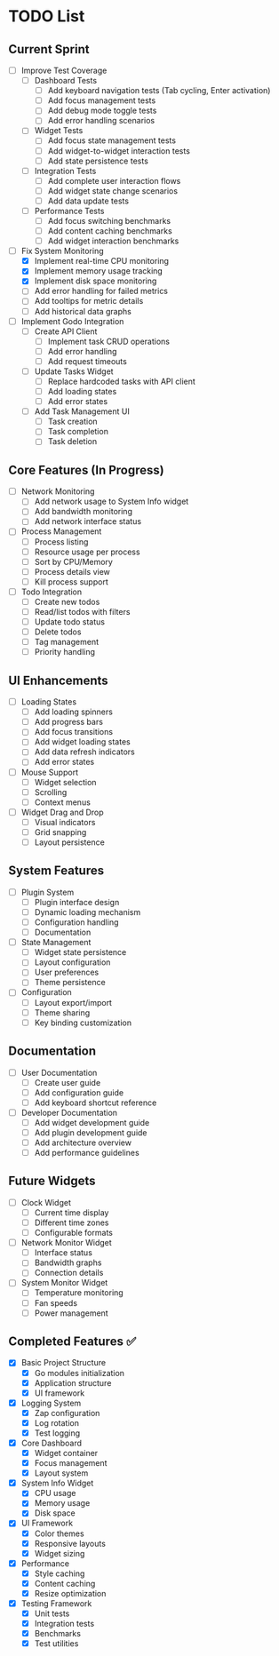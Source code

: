 # TODO List

## Current Sprint
- [ ] Improve Test Coverage
  - [ ] Dashboard Tests
    - [ ] Add keyboard navigation tests (Tab cycling, Enter activation)
    - [ ] Add focus management tests
    - [ ] Add debug mode toggle tests
    - [ ] Add error handling scenarios
  - [ ] Widget Tests
    - [ ] Add focus state management tests
    - [ ] Add widget-to-widget interaction tests
    - [ ] Add state persistence tests
  - [ ] Integration Tests
    - [ ] Add complete user interaction flows
    - [ ] Add widget state change scenarios
    - [ ] Add data update tests
  - [ ] Performance Tests
    - [ ] Add focus switching benchmarks
    - [ ] Add content caching benchmarks
    - [ ] Add widget interaction benchmarks
- [ ] Fix System Monitoring
  - [x] Implement real-time CPU monitoring
  - [x] Implement memory usage tracking
  - [x] Implement disk space monitoring
  - [ ] Add error handling for failed metrics
  - [ ] Add tooltips for metric details
  - [ ] Add historical data graphs
- [ ] Implement Godo Integration
  - [ ] Create API Client
    - [ ] Implement task CRUD operations
    - [ ] Add error handling
    - [ ] Add request timeouts
  - [ ] Update Tasks Widget
    - [ ] Replace hardcoded tasks with API client
    - [ ] Add loading states
    - [ ] Add error states
  - [ ] Add Task Management UI
    - [ ] Task creation
    - [ ] Task completion
    - [ ] Task deletion

## Core Features (In Progress)
- [ ] Network Monitoring
  - [ ] Add network usage to System Info widget
  - [ ] Add bandwidth monitoring
  - [ ] Add network interface status
- [ ] Process Management
  - [ ] Process listing
  - [ ] Resource usage per process
  - [ ] Sort by CPU/Memory
  - [ ] Process details view
  - [ ] Kill process support
- [ ] Todo Integration
  - [ ] Create new todos
  - [ ] Read/list todos with filters
  - [ ] Update todo status
  - [ ] Delete todos
  - [ ] Tag management
  - [ ] Priority handling

## UI Enhancements
- [ ] Loading States
  - [ ] Add loading spinners
  - [ ] Add progress bars
  - [ ] Add focus transitions
  - [ ] Add widget loading states
  - [ ] Add data refresh indicators
  - [ ] Add error states
- [ ] Mouse Support
  - [ ] Widget selection
  - [ ] Scrolling
  - [ ] Context menus
- [ ] Widget Drag and Drop
  - [ ] Visual indicators
  - [ ] Grid snapping
  - [ ] Layout persistence

## System Features
- [ ] Plugin System
  - [ ] Plugin interface design
  - [ ] Dynamic loading mechanism
  - [ ] Configuration handling
  - [ ] Documentation
- [ ] State Management
  - [ ] Widget state persistence
  - [ ] Layout configuration
  - [ ] User preferences
  - [ ] Theme persistence
- [ ] Configuration
  - [ ] Layout export/import
  - [ ] Theme sharing
  - [ ] Key binding customization

## Documentation
- [ ] User Documentation
  - [ ] Create user guide
  - [ ] Add configuration guide
  - [ ] Add keyboard shortcut reference
- [ ] Developer Documentation
  - [ ] Add widget development guide
  - [ ] Add plugin development guide
  - [ ] Add architecture overview
  - [ ] Add performance guidelines

## Future Widgets
- [ ] Clock Widget
  - [ ] Current time display
  - [ ] Different time zones
  - [ ] Configurable formats
- [ ] Network Monitor Widget
  - [ ] Interface status
  - [ ] Bandwidth graphs
  - [ ] Connection details
- [ ] System Monitor Widget
  - [ ] Temperature monitoring
  - [ ] Fan speeds
  - [ ] Power management

## Completed Features ✅
- [x] Basic Project Structure
  - [x] Go modules initialization
  - [x] Application structure
  - [x] UI framework
- [x] Logging System
  - [x] Zap configuration
  - [x] Log rotation
  - [x] Test logging
- [x] Core Dashboard
  - [x] Widget container
  - [x] Focus management
  - [x] Layout system
- [x] System Info Widget
  - [x] CPU usage
  - [x] Memory usage
  - [x] Disk space
- [x] UI Framework
  - [x] Color themes
  - [x] Responsive layouts
  - [x] Widget sizing
- [x] Performance
  - [x] Style caching
  - [x] Content caching
  - [x] Resize optimization
- [x] Testing Framework
  - [x] Unit tests
  - [x] Integration tests
  - [x] Benchmarks
  - [x] Test utilities 